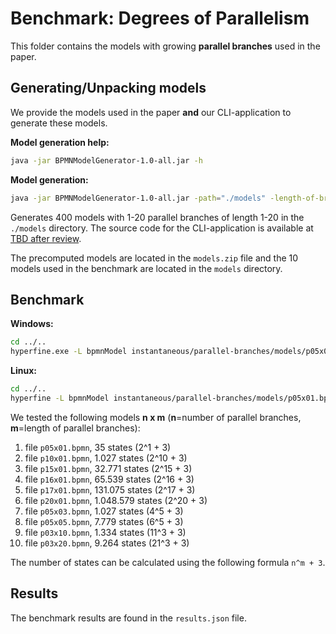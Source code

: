 # Benchmark: Degrees of Parallelism

This folder contains the models with growing **parallel branches** used in the paper.

## Generating/Unpacking models

We provide the models used in the paper **and** our CLI-application to generate these models.

**Model generation help:**
```bash
java -jar BPMNModelGenerator-1.0-all.jar -h
```
**Model generation:**
```bash
java -jar BPMNModelGenerator-1.0-all.jar -path="./models" -length-of-branches=20 -number-of-branches=20
```
Generates 400 models with 1-20 parallel branches of length 1-20 in the `./models` directory.
The source code for the CLI-application is available at [TBD after review](https://github.com/).

The precomputed models are located in the `models.zip` file and the 10 models used in the benchmark are located in the `models` directory.

## Benchmark

**Windows:**
```bash
cd ../..
hyperfine.exe -L bpmnModel instantaneous/parallel-branches/models/p05x01.bpmn,instantaneous/parallel-branches/models/p10x01.bpmn,instantaneous/parallel-branches/models/p15x01.bpmn,instantaneous/parallel-branches/models/p16x01.bpmn,instantaneous/parallel-branches/models/p17x01.bpmn,instantaneous/parallel-branches/models/p20x01.bpmn,instantaneous/parallel-branches/models/p05x03.bpmn,instantaneous/parallel-branches/models/p05x05.bpmn,instantaneous/parallel-branches/models/p03x10.bpmn,instantaneous/parallel-branches/models/p03x20.bpmn "bpmnanalyzer.exe -f {bpmnModel} -p safeness,option-to-complete,proper-completion,no-dead-activities" --output ./instantaneous/parallel-branches/output.txt --export-json ./instantaneous/parallel-branches/results.json
```
**Linux:**
```bash
cd ../..
hyperfine -L bpmnModel instantaneous/parallel-branches/models/p05x01.bpmn,instantaneous/parallel-branches/models/p10x01.bpmn,instantaneous/parallel-branches/models/p15x01.bpmn,instantaneous/parallel-branches/models/p16x01.bpmn,instantaneous/parallel-branches/models/p17x01.bpmn,instantaneous/parallel-branches/models/p20x01.bpmn,instantaneous/parallel-branches/models/p05x03.bpmn,instantaneous/parallel-branches/models/p05x05.bpmn,instantaneous/parallel-branches/models/p03x10.bpmn,instantaneous/parallel-branches/models/p03x20.bpmn "./bpmnanalyzer -f ./{bpmnModel} -p safeness,option-to-complete,proper-completion,no-dead-activities" --output ./instantaneous/parallel-branches/output.txt --export-json ./instantaneous/parallel-branches/results.json
```

We tested the following models **n x m** (**n**=number of parallel branches, **m**=length of parallel branches):
1. file `p05x01.bpmn`, 35 states (2^1 + 3)
2. file `p10x01.bpmn`, 1.027 states (2^10 + 3)
3. file `p15x01.bpmn`, 32.771 states (2^15 + 3)
4. file `p16x01.bpmn`, 65.539 states (2^16 + 3)
5. file `p17x01.bpmn`, 131.075 states (2^17 + 3)
6. file `p20x01.bpmn`, 1.048.579 states (2^20 + 3)
7. file `p05x03.bpmn`, 1.027 states (4^5 + 3)
8. file `p05x05.bpmn`, 7.779 states (6^5 + 3)
9. file `p03x10.bpmn`, 1.334 states (11^3 + 3)
10. file `p03x20.bpmn`, 9.264 states (21^3 + 3)

The number of states can be calculated using the following formula `n^m + 3`.

## Results

The benchmark results are found in the `results.json` file.